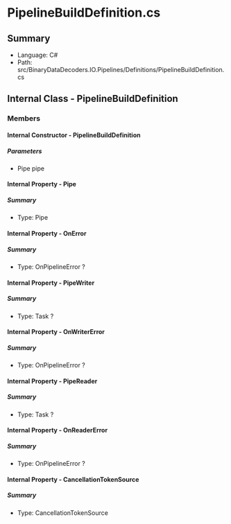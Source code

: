 ﻿# PipelineBuildDefinition.cs

## Summary

* Language: C#
* Path: src/BinaryDataDecoders.IO.Pipelines/Definitions/PipelineBuildDefinition.cs

## Internal Class - PipelineBuildDefinition

### Members

#### Internal Constructor - PipelineBuildDefinition

#####  Parameters

 - Pipe pipe 

#### Internal Property - Pipe

##### Summary

 * Type: Pipe 

#### Internal Property - OnError

##### Summary

 * Type: OnPipelineError ? 

#### Internal Property - PipeWriter

##### Summary

 * Type: Task ? 

#### Internal Property - OnWriterError

##### Summary

 * Type: OnPipelineError ? 

#### Internal Property - PipeReader

##### Summary

 * Type: Task ? 

#### Internal Property - OnReaderError

##### Summary

 * Type: OnPipelineError ? 

#### Internal Property - CancellationTokenSource

##### Summary

 * Type: CancellationTokenSource 

